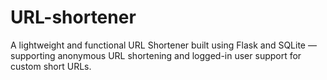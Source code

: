 # URL-shortener
A lightweight and functional URL Shortener built using Flask and SQLite — supporting anonymous URL shortening and logged-in user support for custom short URLs.
